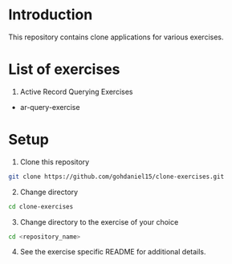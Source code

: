 # Introduction

This repository contains clone applications for various exercises.

# List of exercises

1. Active Record Querying Exercises
  - ar-query-exercise

# Setup

1. Clone this repository
```Bash
git clone https://github.com/gohdaniel15/clone-exercises.git
```

2. Change directory
```Bash
cd clone-exercises
```

3. Change directory to the exercise of your choice
```Bash
cd <repository_name>
```

4. See the exercise specific README for additional details.
